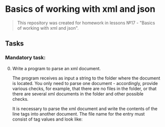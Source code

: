 # Basics of working with xml and json
>This repository was created for homework in lessons №17 - "Basics of working with xml and json".
## Tasks

### Mandatory task:  
0. Write a program to parse an xml document.  

   The program receives as input a string to the folder where the document is located.
   You only need to parse one document - accordingly, provide various checks, for example, that there are no files in the folder, or that there are several xml documents in the folder and other possible checks.

   It is necessary to parse the xml document and write the contents of the line tags into another document.
   The file name for the entry must consist of tag values ​​and look like: <firstName>_<lastName>_<title>.txt

   

### Extra credit task:  
Additionally implement the following functionality:
 
    -if the value 1 is entered in the properties file - parse the document using SAX  
    -if the value 2 is entered in the properties file - parse the document using DOM
   
***

## XML document for parsing: 
```xml

<?xml version="1.0"?>
<sonnet type="Shakespearean">
  <author>
    <lastName>Shakespeare</lastName>
    <firstName>William</firstName>
    <nationality>British</nationality>
    <yearOfBirth>1564</yearOfBirth>
    <yearOfDeath>1616</yearOfDeath>
  </author>
  <title>Sonnet 130</title>
  <lines>
    <line>My mistress' eyes are nothing like the sun,</line>
    <line>Coral is far more red than her lips red.</line>
    <line>If snow be white, why then her breasts are dun,</line>
    <line>If hairs be wires, black wires grow on her head.</line>
    <line>I have seen roses damasked, red and white,</line>
    <line>But no such roses see I in her cheeks.</line>
    <line>And in some perfumes is there more delight</line>
    <line>Than in the breath that from my mistress reeks.</line>
    <line>I love to hear her speak, yet well I know</line>
    <line>That music hath a far more pleasing sound.</line>
    <line>I grant I never saw a goddess go,</line>
    <line>My mistress when she walks, treads on the ground.</line>
    <line>And yet, by Heaven, I think my love as rare</line>
    <line>As any she belied with false compare.</line>
  </lines>
</sonnet>

```
     
